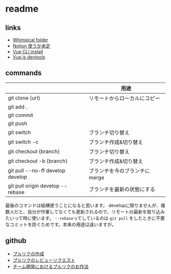 # readme

## links


- [Whimsical folder](https://whimsical.com/recursion-group-k-UW7zYZzDjCJWgqJYySxXBv)
- [Notion 使うか未定](?)
- [Vue CLI install](https://cli.vuejs.org/guide/installation.html)
- [Vue.js devtools](https://chrome.google.com/webstore/detail/vuejs-devtools/nhdogjmejiglipccpnnnanhbledajbpd)

## commands


|                                         | 用途                 |
|-----------------------|-----------------------|
|git clone {url}                          |	リモートからローカルにコピー    | 
|git add .	                              |                         |
|git commit 	                            |                         |
|git push	                                |                         |
|git switch	                              | ブランチ切り替え            |
|git switch -c	                          | ブランチ作成&切り替え        |
|git checkout {branch}                    | ブランチ切り替え            |
|git checkout -b {branch}                 |	ブランチ作成&切り替え        |
|git pull --no-ff develop	develop         | ブランチを今のブランチにmerge | 
|git pull origin develop --rebase	        | ブランチを最新の状態にする    | 

最後のコマンドは結構使うことになると思います。
developに限りませんが、複数人だと、自分が作業してなくても更新されるので、リモートの最新を取り込みたいって時に使います。
`--rebase`ってしているのは `git pull` をしたときに不要なコミットを防ぐためです。本来の用途は違いますが。

## github
- [プルリクの作成](https://docs.github.com/ja/pull-requests/collaborating-with-pull-requests/proposing-changes-to-your-work-with-pull-requests/creating-a-pull-request)
- [プルリクのレビューリクエスト](https://docs.github.com/ja/pull-requests/collaborating-with-pull-requests/proposing-changes-to-your-work-with-pull-requests/requesting-a-pull-request-review)
- [チーム開発におけるプルリクのお作法](https://qiita.com/ikuwow/items/fb52a54c086398eb5b92)
